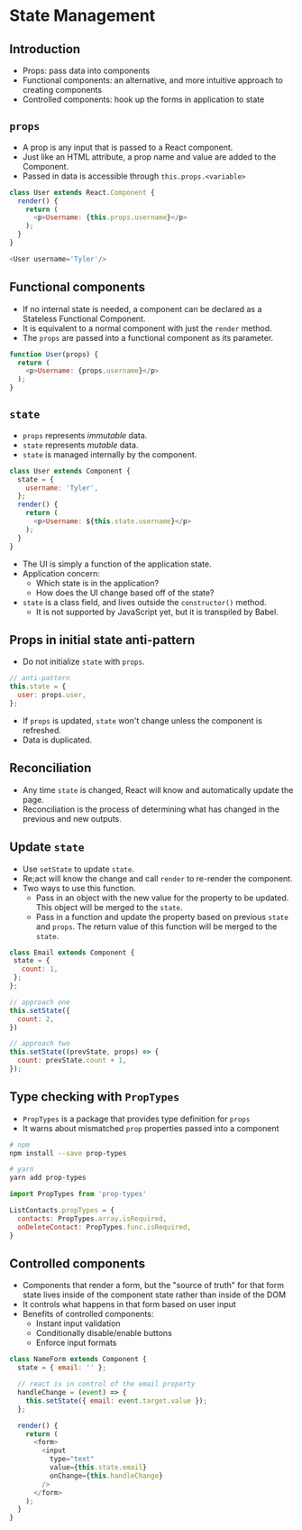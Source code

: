 # State Management

## Introduction
- Props: pass data into components
- Functional components: an alternative, and more intuitive approach to creating components
- Controlled components: hook up the forms in application to state

## `props`
- A prop is any input that is passed to a React component.
- Just like an HTML attribute, a prop name and value are added to the Component.
- Passed in data is accessible through `this.props.<variable>`

```js
class User extends React.Component {
  render() {
    return (
      <p>Username: {this.props.username}</p>
    );
  }
}

<User username='Tyler'/>
```

## Functional components
- If no internal state is needed, a component can be declared as a Stateless Functional Component.
- It is equivalent to a normal component with just the `render` method.
- The `props` are passed into a functional component as its parameter.

```js
function User(props) {
  return (
    <p>Username: {props.username}</p>
  );
}
```

## `state`
- `props` represents *immutable* data.
- `state` represents *mutable* data.
- `state` is managed internally by the component.

```js
class User extends Component {
  state = {
    username: 'Tyler',
  };
  render() {
    return (
      <p>Username: ${this.state.username}</p>
    );
  }
}
```

- The UI is simply a function of the application state.
- Application concern:
  - Which state is in the application?
  - How does the UI change based off of the state?
- `state` is a class field, and lives outside the `constructor()` method.
  - It is not supported by JavaScript yet, but it is transpiled by Babel.


## Props in initial state anti-pattern
- Do not initialize `state` with `props`.

```js
// anti-pattern
this.state = {
  user: props.user,
};
```

- If `props` is updated, `state` won't change unless the component is refreshed.
- Data is duplicated.

## Reconciliation
- Any time `state` is changed, React will know and automatically update the page.
- Reconciliation is the process of determining what has changed in the previous and new outputs.

## Update `state`
- Use `setState` to update `state`.
- Re;act will know the change and call `render` to re-render the component.
- Two ways to use this function.
  - Pass in an object with the new value for the property to be updated. This object will be merged to the `state`.
  - Pass in a function and update the property based on previous `state` and `props`. The return value of this function will be merged to the `state`.

```js
class Email extends Component {
 state = {
   count: 1,
 };
};

// approach one
this.setState({
  count: 2,
})

// approach two
this.setState((prevState, props) => {
  count: prevState.count + 1,
});
```

## Type checking with `PropTypes`
- `PropTypes` is a package that provides type definition for `props`
- It warns about mismatched `prop` properties passed into a component

```sh
# npm
npm install --save prop-types

# yarn
yarn add prop-types
```

```js
import PropTypes from 'prop-types'

ListContacts.propTypes = {
  contacts: PropTypes.array.isRequired,
  onDeleteContact: PropTypes.func.isRequired,
}
```

## Controlled components
- Components that render a form, but the "source of truth" for that form state lives inside of the component state rather than inside of the DOM
- It controls what happens in that form based on user input
- Benefits of controlled components:
  - Instant input validation
  - Conditionally disable/enable buttons
  - Enforce input formats

```js
class NameForm extends Component {
  state = { email: '' };

  // react is in control of the email property
  handleChange = (event) => {
    this.setState({ email: event.target.value });
  };

  render() {
    return (
      <form>
        <input
          type="text"
          value={this.state.email}
          onChange={this.handleChange}
        />
      </form>
    );
  }
}
```
